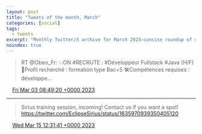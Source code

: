 ```yaml
---
layout: post
title: "Tweets of the month, March"
categories: [social]
tags:
  - tweets
excerpt: "Monthly Twitter/X archive for March 2023—concise roundup of updates and links."
noindex: true
---
```

> RT @Obeo_Fr: 💥ON #RECRUTE : 
> #Développeur Fullstack #Java (H/F)
> 🧐Profil recherché : formation type Bac+5
> 🛠️Compétences requises : développe…

<img src="{{ site.url }}/media/tweet.ico" width="12" /> [Fri Mar 03 08:49:20 +0000 2023](https://twitter.com/bruncedric/status/1631577486432542727)

----

> Sirius training session, incoming!  Contact us if you want a spot! https://twitter.com/EclipseSirius/status/1635970939350405120

<img src="{{ site.url }}/media/tweet.ico" width="12" /> [Wed Mar 15 12:31:41 +0000 2023](https://twitter.com/bruncedric/status/1635982098191220737)
